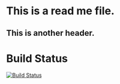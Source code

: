 # This is a read me file.
## This is another header.

# Build Status
[![Build Status](http://3.86.27.47:8080/buildStatus/icon?job=instavote%2Fworker-build)](http://3.86.27.47:8080/job/instavote/job/worker-build/)
